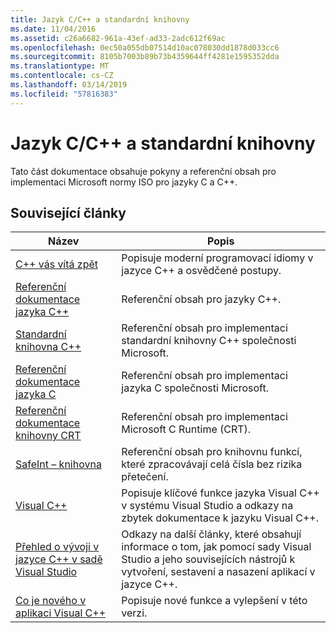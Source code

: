 ```yaml
---
title: Jazyk C/C++ a standardní knihovny
ms.date: 11/04/2016
ms.assetid: c26a6682-961a-43ef-ad33-2adc612f69ac
ms.openlocfilehash: 0ec50a055db07514d10ac078030dd1878d033cc6
ms.sourcegitcommit: 8105b7003b89b73b4359644ff4281e1595352dda
ms.translationtype: MT
ms.contentlocale: cs-CZ
ms.lasthandoff: 03/14/2019
ms.locfileid: "57816383"
---
```

# <a name="cc-language-and-standard-libraries"></a>Jazyk C/C++ a standardní knihovny

Tato část dokumentace obsahuje pokyny a referenční obsah pro implementaci Microsoft normy ISO pro jazyky C a C++.

## <a name="related-articles"></a>Související články

|Název|Popis|
|-----------|-----------------|
|[C++ vás vítá zpět](../cpp/welcome-back-to-cpp-modern-cpp.md)|Popisuje moderní programovací idiomy v jazyce C++ a osvědčené postupy.|
|[Referenční dokumentace jazyka C++](../cpp/cpp-language-reference.md)|Referenční obsah pro jazyky C++.|
|[Standardní knihovna C++](../standard-library/cpp-standard-library-reference.md)|Referenční obsah pro implementaci standardní knihovny C++ společnosti Microsoft.|
|[Referenční dokumentace jazyka C](../c-language/c-language-reference.md)|Referenční obsah pro implementaci jazyka C společnosti Microsoft.|
|[Referenční dokumentace knihovny CRT](../c-runtime-library/c-run-time-library-reference.md)|Referenční obsah pro implementaci Microsoft C Runtime (CRT).|
|[SafeInt – knihovna](../windows/safeint-library.md)|Referenční obsah pro knihovnu funkcí, které zpracovávají celá čísla bez rizika přetečení.|
|[Visual C++](../visual-cpp-in-visual-studio.md)|Popisuje klíčové funkce jazyka Visual C++ v systému Visual Studio a odkazy na zbytek dokumentace k jazyku Visual C++.|
|[Přehled o vývoji v jazyce C++ v sadě Visual Studio](../overview-of-cpp-development.md)|Odkazy na další články, které obsahují informace o tom, jak pomocí sady Visual Studio a jeho souvisejících nástrojů k vytvoření, sestavení a nasazení aplikací v jazyce C++.|
|[Co je nového v aplikaci Visual C++](../what-s-new-for-visual-cpp-in-visual-studio.md)|Popisuje nové funkce a vylepšení v této verzi.|